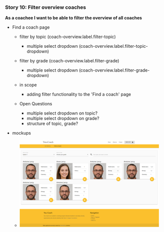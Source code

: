 ### Story 10: Filter overview coaches

**As a coachee I want to be able to filter the overview of all coaches**

- Find a coach page
    - filter by topic (coach-overview.label.filter-topic)
        - multiple select dropdown (coach-overview.label.filter-topic-dropdown)
    - filter by grade (coach-overview.label.filter-grade)
        - multiple select dropdown (coach-overview.label.filter-grade-dropdown)
             
  - in scope
      - adding filter functionality to the 'Find a coach' page

  - Open Questions
    - multiple select dropdown on topic?
    - multiple select dropdown on grade?
    - structure of topic, grade?  

 - mockups
     - ![signin](../img/find-a-coach.png)